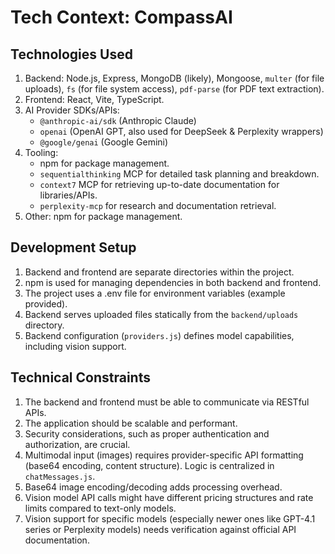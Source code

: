 # Tech Context: CompassAI

## Technologies Used
1. Backend: Node.js, Express, MongoDB (likely), Mongoose, `multer` (for file uploads), `fs` (for file system access), `pdf-parse` (for PDF text extraction).
2. Frontend: React, Vite, TypeScript.
3. AI Provider SDKs/APIs:
    - `@anthropic-ai/sdk` (Anthropic Claude)
    - `openai` (OpenAI GPT, also used for DeepSeek & Perplexity wrappers)
    - `@google/genai` (Google Gemini)
4. Tooling:
    - npm for package management.
    - `sequentialthinking` MCP for detailed task planning and breakdown.
    - `context7` MCP for retrieving up-to-date documentation for libraries/APIs.
    - `perplexity-mcp` for research and documentation retrieval.
5. Other: npm for package management.

## Development Setup
1. Backend and frontend are separate directories within the project.
2. npm is used for managing dependencies in both backend and frontend.
3. The project uses a .env file for environment variables (example provided).
4. Backend serves uploaded files statically from the `backend/uploads` directory.
5. Backend configuration (`providers.js`) defines model capabilities, including vision support.

## Technical Constraints
1. The backend and frontend must be able to communicate via RESTful APIs.
2. The application should be scalable and performant.
3. Security considerations, such as proper authentication and authorization, are crucial.
4. Multimodal input (images) requires provider-specific API formatting (base64 encoding, content structure). Logic is centralized in `chatMessages.js`.
5. Base64 image encoding/decoding adds processing overhead.
6. Vision model API calls might have different pricing structures and rate limits compared to text-only models.
7. Vision support for specific models (especially newer ones like GPT-4.1 series or Perplexity models) needs verification against official API documentation.
